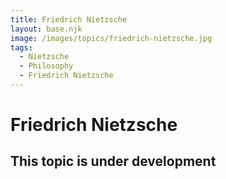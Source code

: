 ```yaml
---
title: Friedrich Nietzsche
layout: base.njk
image: /images/topics/friedrich-nietzsche.jpg
tags:
  - Nietzsche
  - Philosophy
  - Friedrich Nietzsche
---
```


# Friedrich Nietzsche

## This topic is under development